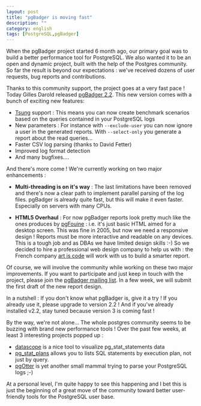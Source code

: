 ```yaml
---
layout: post
title: "pgBadger is moving fast"
description: ""
category: english
tags: [PostgreSQL,pgBadger]
---
```


When the pgBadger project started 6 month ago, our primary goal was to
build a better performance tool for PostgreSQL. We also wanted it to be
an open and dynamic project, built with the help of the Postgres
community. So far the result is beyond our expectations : we've received
dozens of user requests, bug reports and contributions.

<!-- More -->

Thanks to this community support, the project goes at a very fast pace !
Today Gilles Darold released [pgBadger
2.2](http://www.dalibo.org/pgbadger_2.2_released). This new version
comes with a bunch of exciting new features:

-   [Tsung](http://tsung.erlang-projects.org) support : This means you
    can now create benchmark scenarios based on the queries contained in
    your PostgreSQL logs
-   New parameters : For instance with `--exclude-user` you can now
    ignore a user in the generated reports. With `--select-only` you
    generate a report about the read queries...
-   Faster CSV log parsing (thanks to David Fetter)
-   Improved log format detection
-   And many bugfixes....

And there's more come ! We're currently working on two major
enhancements :

-   **Multi-threading is on it's way** : The last limitations have been
    removed and there's now a clear path to implement parallel parsing
    of the log files. pgBadger is already quite fast, but this will make
    it even faster. Especially on servers with many CPUs.

-   **HTML5 Overhaul** : For now pgBadger reports look pretty much like
    the ones produces by
    [pgFouine](http://pgfouine.projects.pgfoundry.org) : i.e. it's just
    basic HTML aimed for a desktop screen. This was fine in 2005, but
    now we need a responsive design ! Reports must be more interactive
    and readable on any devices. This is a tough job and as DBAs we have
    limited design skills :-) So we decided to hire a professional web
    design company to help us with : the French company [art is
    code](http://www.artiscode.net/) will work with us to build a
    smarter report.

Of course, we will involve the community while working on these two
major improvements. If you want to participate and just keep in touch
with the project, please join the [pgBadger mailing
list](https://listes.dalibo.com/cgi-bin/mailman/listinfo/pgbadger). In a
few week, we will submit the first draft of the new report design.

In a nutshell : If you don't know what pgBadger is, give it a try ! If
you already use it, please upgrade to version 2.2 ! And if you've
already installed v2.2, stay tuned because version 3 is coming fast !

By the way, we're not alone... The whole postgres community seems to be
buzzing with brand new performance tools ! Over the past few weeks, at
least 3 interesting projects popped up :

-   [datascope](http://datascope.herokuapp.com/) is a nice tool to
    visualize pg\_stat\_statements data
-   [pg\_stat\_plans](http://www.2ndquadrant.com/en/pg_stat_plans/)
    allows you to lists SQL statements by execution plan, not just by
    query.
-   [pgOtter](https://github.com/omniti-labs/pgOtter) is yet another
    small mammal trying to parse your PostgreSQL logs ;-)

At a personal level, I'm quite happy to see this happening and I bet
this is just the beginning of a great move of the community toward
better user-friendly tools for the PostgreSQL user base.

